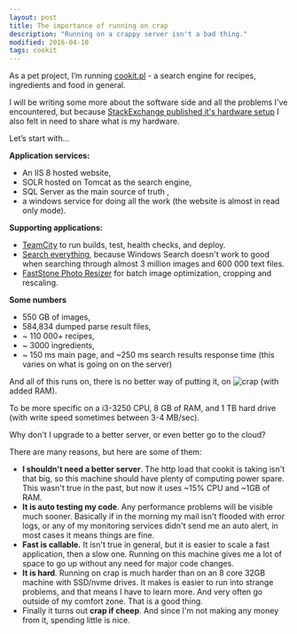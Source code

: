 ```yaml
---
layout: post
title: The importance of running on crap
description: "Running on a crappy server isn't a bad thing."
modified: 2016-04-10
tags: cookit  
---
```



As a pet project, I’m running [cookit.pl](http://cookit.pl) - a search engine for recipes, ingredients and food in general. 

I will be writing some more about the software side and all the problems I've encountered, but because [StackExchange published it's hardware setup](http://nickcraver.com/blog/2016/02/17/stack-overflow-the-architecture-2016-edition/) I also felt in need to share what is my hardware.

Let’s start with…

**Application services:**

- An IIS 8 hosted website,
- SOLR hosted on Tomcat as the search engine,
- SQL Server as the main source of truth ,
- a windows service for doing all the work (the website is almost in read only mode).

**Supporting applications:**

- [TeamCity](https://www.jetbrains.com/teamcity/) to run builds, test, health checks, and deploy.
- [Search everything](https://www.voidtools.com/), because Windows Search doesn't work to good when searching through almost 3 million images and 600 000 text files.
- [FastStone Photo Resizer](http://www.faststone.org/FSResizerDetail.htm) for batch image optimization, cropping and rescaling. 

**Some numbers**

- 550 GB of images,
- 584,834 dumped parse result files,
- ~ 110 000+ recipes,
- ~ 3000 ingredients,
- ~ 150 ms main page, and ~250 ms search results response time (this varies on what is going on on the server)

And all of this runs on, there is no better way of putting it, on
![crap](https://cdn0.iconfinder.com/data/icons/pixelo/32/poo.png) (with added RAM).

To be more specific on a i3-3250 CPU, 8 GB of RAM, and 1 TB hard drive (with write speed sometimes between 3-4 MB/sec).

Why don't I upgrade to a better server, or even better go to the cloud?

There are many reasons, but here are some of them:

- **I shouldn't need a better server**. The http load that cookit is taking isn't that big, so this machine should have plenty of computing power spare. This wasn't true in the past, but now it uses ~15% CPU and ~1GB of RAM.
- **It is auto testing my code**. Any performance problems will be visible much sooner. Basically if in the morning my mail isn't flooded with error logs, or any of my monitoring services didn't send me an auto alert, in most cases it means things are fine.
- **Fast is callable.** It isn't true in general, but it is easier to scale a fast application, then a slow one. Running on this machine gives me a lot of space to go up without any need for major code changes.
- **It is hard**. Running on crap is much harder than on an 8 core 32GB machine with SSD/nvme drives. It makes is easier to run into strange problems, and that means I have to learn more. And very often go outside of my comfort zone. That is a good thing.
- Finally it turns out **crap if cheep**. And since I'm not making any money from it, spending little is nice.

